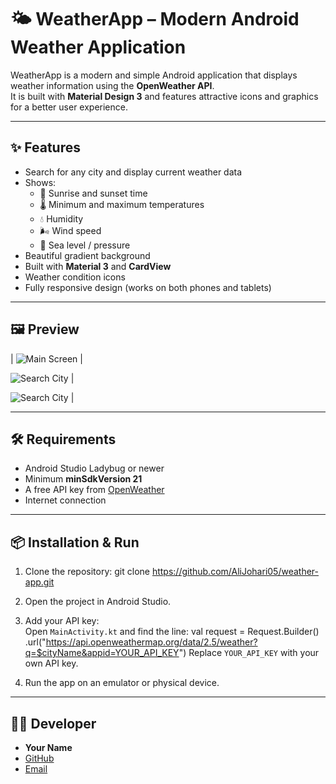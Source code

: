 # 🌤 WeatherApp – Modern Android Weather Application

WeatherApp is a modern and simple Android application that displays weather information using the **OpenWeather API**.  
It is built with **Material Design 3** and features attractive icons and graphics for a better user experience.

---

## ✨ Features
- Search for any city and display current weather data
- Shows:
  - 🌅 Sunrise and sunset time
  - 🌡 Minimum and maximum temperatures
  - 💧 Humidity
  - 🌬 Wind speed
  - 🌊 Sea level / pressure
- Beautiful gradient background
- Built with **Material 3** and **CardView**
- Weather condition icons
- Fully responsive design (works on both phones and tablets)

---

## 🖼 Preview







| ![Main Screen](app/src/main/res/drawable/weatherAppTehran.png) | 





![Search City](app/src/main/res/drawable/weatherAppGeneva.png) |





![Search City](app/src/main/res/drawable/weatherAppManchester.png) |






---

## 🛠 Requirements
- Android Studio Ladybug or newer
- Minimum **minSdkVersion 21**
- A free API key from [OpenWeather](https://openweathermap.org/api)
- Internet connection

---

## 📦 Installation & Run
1. Clone the repository:
   git clone https://github.com/AliJohari05/weather-app.git

2. Open the project in Android Studio.

3. Add your API key:  
   Open `MainActivity.kt` and find the line:
   val request = Request.Builder()
       .url("https://api.openweathermap.org/data/2.5/weather?q=$cityName&appid=YOUR_API_KEY")
   Replace `YOUR_API_KEY` with your own API key.

4. Run the app on an emulator or physical device.


---


## 👨‍💻 Developer
- **Your Name**
- [GitHub](https://github.com/AliJohari05)
- [Email](alitehranijohari1384@gmail.com)
